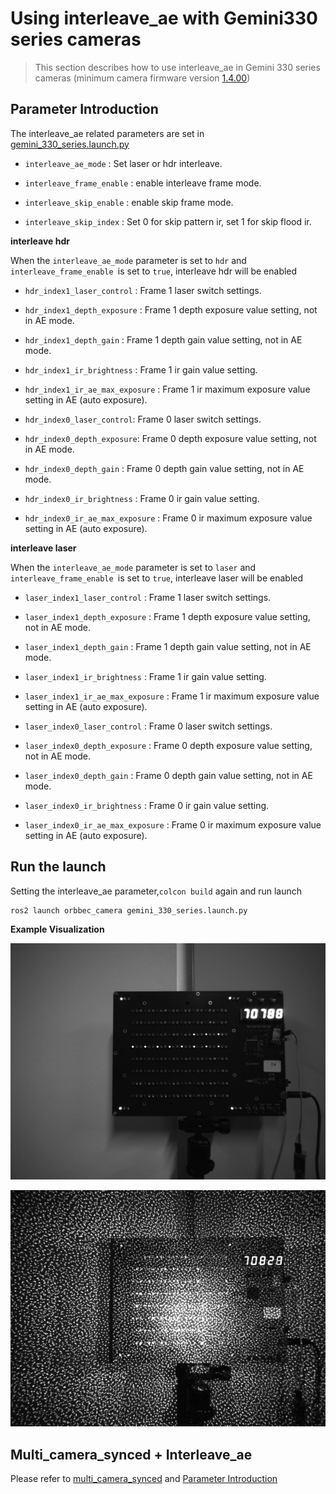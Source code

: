 # Using interleave_ae with Gemini330 series cameras

> This section describes how to use interleave_ae in Gemini 330 series cameras (minimum camera firmware version [1.4.00](https://www.orbbec.com/docs/g330-firmware-release/))

## Parameter Introduction

The interleave_ae related parameters are set in [gemini_330_series.launch.py](https://github.com/orbbec/OrbbecSDK_ROS2/blob/v2-main/orbbec_camera/launch/gemini_330_series.launch.py)

* `interleave_ae_mode` : Set laser or hdr interleave.

* `interleave_frame_enable` : enable interleave frame mode.

* `interleave_skip_enable` : enable skip frame mode.

* `interleave_skip_index` : Set 0 for skip pattern ir, set 1 for skip flood ir.

**interleave hdr**

When the `interleave_ae_mode` parameter is set to `hdr` and `interleave_frame_enable `is set to `true`, interleave hdr will be enabled

* `hdr_index1_laser_control` : Frame 1 laser switch settings.

* `hdr_index1_depth_exposure` : Frame 1 depth exposure value setting, not in AE mode.

* `hdr_index1_depth_gain` : Frame 1 depth gain value setting, not in AE mode.

* `hdr_index1_ir_brightness` : Frame 1 ir gain value setting.

* `hdr_index1_ir_ae_max_exposure` : Frame 1 ir maximum exposure value setting in AE (auto exposure).

* `hdr_index0_laser_control`: Frame 0 laser switch settings.

* `hdr_index0_depth_exposure`: Frame 0 depth exposure value setting, not in AE mode.

* `hdr_index0_depth_gain` : Frame 0 depth gain value setting, not in AE mode.

* `hdr_index0_ir_brightness` : Frame 0 ir gain value setting.

* `hdr_index0_ir_ae_max_exposure` : Frame 0 ir maximum exposure value setting in AE (auto exposure).

**interleave laser**

When the `interleave_ae_mode` parameter is set to `laser` and `interleave_frame_enable `is set to `true`, interleave laser will be enabled

* `laser_index1_laser_control` : Frame 1 laser switch settings.

* `laser_index1_depth_exposure` : Frame 1 depth exposure value setting, not in AE mode.

* `laser_index1_depth_gain` : Frame 1 depth gain value setting, not in AE mode.

* `laser_index1_ir_brightness` : Frame 1 ir gain value setting.

* `laser_index1_ir_ae_max_exposure` : Frame 1 ir maximum exposure value setting in AE (auto exposure).

* `laser_index0_laser_control` : Frame 0 laser switch settings.

* `laser_index0_depth_exposure` : Frame 0 depth exposure value setting, not in AE mode.

* `laser_index0_depth_gain` : Frame 0 depth gain value setting, not in AE mode.

* `laser_index0_ir_brightness` : Frame 0 ir gain value setting.

* `laser_index0_ir_ae_max_exposure` : Frame 0 ir maximum exposure value setting in AE (auto exposure).

## Run the launch

Setting the interleave_ae parameter,`colcon build` again and run launch

```bash
ros2 launch orbbec_camera gemini_330_series.launch.py
```

**Example Visualization**

![Depth Point Cloud Visualization](../../image/interleave_ae_mode/interleave_ae0.jpeg)

![Depth Point Cloud Visualization](../../image/interleave_ae_mode/interleave_ae1.jpeg)

## Multi_camera_synced + Interleave_ae

Please refer to [multi_camera_synced](./multi_camera_synced.md) and [Parameter Introduction](#parameter-introduction)

